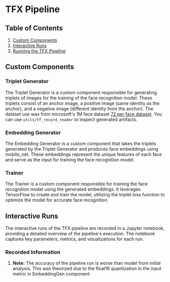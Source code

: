 # TFX Pipeline

## Table of Contents

1. [Custom Components](#custom-components)
2. [Interactive Runs](#interactive-runs)
3. [Running the TFX Pipeline](#running-the-tfx-pipeline)

## Custom Components

### Triplet Generator

The Triplet Generator is a custom component responsible for generating triplets of images for the training of the face recognition model. These triplets consist of an anchor image, a positive image (same identity as the anchor), and a negative image (different identity from the anchor). The dataset use was from microsoft's 1M face dataset [72 per face dataset](https://github.com/microsoft/DigiFace1M/tree/main). You can use `utils/tf_record_reader` to inspect generated artifacts.

### Embedding Generator

The Embedding Generator is a custom component that takes the triplets generated by the Triplet Generator and produces face embeddings using mobile_net. These embeddings represent the unique features of each face and serve as the input for training the face recognition model.

### Trainer

The Trainer is a custom component responsible for training the face recognition model using the generated embeddings. It leverages TensorFlow to create and train the model, utilizing the triplet loss function to optimize the model for accurate face recognition.

## Interactive Runs

The interactive runs of the TFX pipeline are recorded in a Jupyter notebook, providing a detailed overview of the pipeline's execution. The notebook captures key parameters, metrics, and visualizations for each run.

### Recorded Information

1. **Note:** The accuracy of the pipeline run is worse than model from initial analysis. This was theorized due to the float16 quantization in the input metric in EmbeddingGen component.
